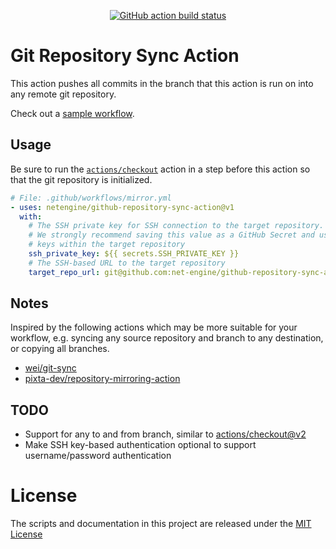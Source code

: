 <p align="center">
  <a href="https://github.com/net-engine/github-repository-sync-action"><img alt="GitHub action build status" src="https://github.com/net-engine/github-repository-sync-action/workflows/test/badge.svg"></a>
</p>

# Git Repository Sync Action

This action pushes all commits in the branch that this action is run on into any remote git repository.

Check out a [sample workflow](https://github.com/net-engine/github-repository-sync-action/blob/master/.github/workflows/test.yml).

## Usage

Be sure to run the [`actions/checkout`](https://github.com/actions/checkout) action in a step before
this action so that the git repository is initialized.

```yaml
# File: .github/workflows/mirror.yml
- uses: netengine/github-repository-sync-action@v1
  with:
    # The SSH private key for SSH connection to the target repository.
    # We strongly recommend saving this value as a GitHub Secret and using deploy
    # keys within the target repository
    ssh_private_key: ${{ secrets.SSH_PRIVATE_KEY }}
    # The SSH-based URL to the target repository
    target_repo_url: git@github.com:net-engine/github-repository-sync-action-test.git
```

## Notes

Inspired by the following actions which may be more suitable for your workflow, e.g. syncing any
source repository and branch to any destination, or copying all branches.

* [wei/git-sync](https://github.com/wei/git-sync)
* [pixta-dev/repository-mirroring-action](https://github.com/pixta-dev/repository-mirroring-action)

## TODO

* Support for any to and from branch, similar to [actions/checkout@v2](https://github.com/actions/checkout)
* Make SSH key-based authentication optional to support username/password authentication

# License

The scripts and documentation in this project are released under the [MIT License](LICENSE)
